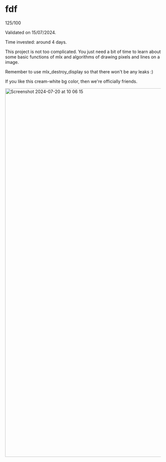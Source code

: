 # fdf

125/100

Validated on 15/07/2024.

Time invested: around 4 days.

This project is not too complicated. You just need a bit of time to learn about some basic functions of mlx and algorithms of drawing pixels and lines on a image.

Remember to use mlx_destroy_display so that there won't be any leaks :)

If you like this cream-white bg color, then we're officially friends.

<img width="1191" alt="Screenshot 2024-07-20 at 10 06 15" src="https://github.com/user-attachments/assets/22e4fad6-e168-41ae-80db-926267a27967">
